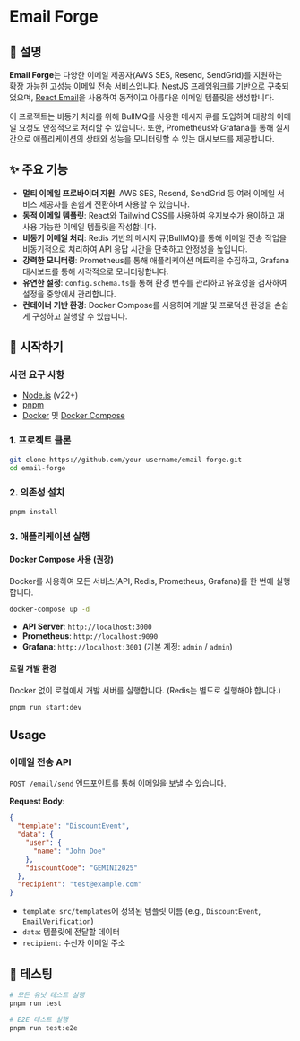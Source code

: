 # Email Forge

## 📝 설명

**Email Forge**는 다양한 이메일 제공자(AWS SES, Resend, SendGrid)를 지원하는 확장 가능한 고성능 이메일 전송 서비스입니다. [NestJS](https://nestjs.com/) 프레임워크를 기반으로 구축되었으며, [React Email](https://react.email/)을 사용하여 동적이고 아름다운 이메일 템플릿을 생성합니다.

이 프로젝트는 비동기 처리를 위해 BullMQ를 사용한 메시지 큐를 도입하여 대량의 이메일 요청도 안정적으로 처리할 수 있습니다. 또한, Prometheus와 Grafana를 통해 실시간으로 애플리케이션의 상태와 성능을 모니터링할 수 있는 대시보드를 제공합니다.

## ✨ 주요 기능

- **멀티 이메일 프로바이더 지원**: AWS SES, Resend, SendGrid 등 여러 이메일 서비스 제공자를 손쉽게 전환하며 사용할 수 있습니다.
- **동적 이메일 템플릿**: React와 Tailwind CSS를 사용하여 유지보수가 용이하고 재사용 가능한 이메일 템플릿을 작성합니다.
- **비동기 이메일 처리**: Redis 기반의 메시지 큐(BullMQ)를 통해 이메일 전송 작업을 비동기적으로 처리하여 API 응답 시간을 단축하고 안정성을 높입니다.
- **강력한 모니터링**: Prometheus를 통해 애플리케이션 메트릭을 수집하고, Grafana 대시보드를 통해 시각적으로 모니터링합니다.
- **유연한 설정**: `config.schema.ts`를 통해 환경 변수를 관리하고 유효성을 검사하여 설정을 중앙에서 관리합니다.
- **컨테이너 기반 환경**: Docker Compose를 사용하여 개발 및 프로덕션 환경을 손쉽게 구성하고 실행할 수 있습니다.

## 🚀 시작하기

### 사전 요구 사항

- [Node.js](https://nodejs.org/en/) (v22+)
- [pnpm](https://pnpm.io/)
- [Docker](https://www.docker.com/) 및 [Docker Compose](https://docs.docker.com/compose/)

### 1. 프로젝트 클론

```bash
git clone https://github.com/your-username/email-forge.git
cd email-forge
```

### 2. 의존성 설치

```bash
pnpm install
```

### 3. 애플리케이션 실행

#### Docker Compose 사용 (권장)

Docker를 사용하여 모든 서비스(API, Redis, Prometheus, Grafana)를 한 번에 실행합니다.

```bash
docker-compose up -d
```

- **API Server**: `http://localhost:3000`
- **Prometheus**: `http://localhost:9090`
- **Grafana**: `http://localhost:3001` (기본 계정: `admin` / `admin`)

#### 로컬 개발 환경

Docker 없이 로컬에서 개발 서버를 실행합니다. (Redis는 별도로 실행해야 합니다.)

```bash
pnpm run start:dev
```

## Usage

### 이메일 전송 API

`POST /email/send` 엔드포인트를 통해 이메일을 보낼 수 있습니다.

**Request Body:**

```json
{
  "template": "DiscountEvent",
  "data": {
    "user": {
      "name": "John Doe"
    },
    "discountCode": "GEMINI2025"
  },
  "recipient": "test@example.com"
}
```

- `template`: `src/templates`에 정의된 템플릿 이름 (e.g., `DiscountEvent`, `EmailVerification`)
- `data`: 템플릿에 전달할 데이터
- `recipient`: 수신자 이메일 주소

## 🧪 테스팅

```bash
# 모든 유닛 테스트 실행
pnpm run test

# E2E 테스트 실행
pnpm run test:e2e
```
